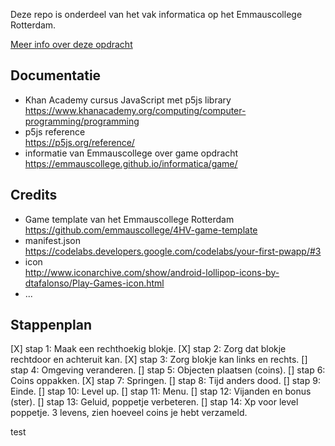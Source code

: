 Deze repo is onderdeel van het vak informatica op het Emmauscollege Rotterdam.

[Meer info over deze opdracht](https://informatica.emmauscollege.nl/)

## Documentatie
- Khan Academy cursus JavaScript met p5js library <br>
https://www.khanacademy.org/computing/computer-programming/programming
- p5js reference <br>
https://p5js.org/reference/
- informatie van Emmauscollege over game opdracht <br>
https://emmauscollege.github.io/informatica/game/

## Credits
- Game template van het Emmauscollege Rotterdam <br>
        https://github.com/emmauscollege/4HV-game-template
- manifest.json <br>
        https://codelabs.developers.google.com/codelabs/your-first-pwapp/#3
- icon <br>
        http://www.iconarchive.com/show/android-lollipop-icons-by-dtafalonso/Play-Games-icon.html
- ...

## Stappenplan
[X] stap 1: Maak een rechthoekig blokje.
[X] stap 2: Zorg dat blokje rechtdoor en achteruit kan. 
[X] stap 3: Zorg blokje kan links en rechts.
[] stap 4: Omgeving veranderen.
[] stap 5: Objecten plaatsen (coins). 
[] stap 6: Coins oppakken. 
[X] stap 7: Springen.
[] stap 8: Tijd anders dood.
[] stap 9: Einde.
[] stap 10: Level up.
[] stap 11: Menu.
[] stap 12: Vijanden en bonus (ster).
[] stap 13: Geluid, poppetje verbeteren.
[] stap 14: Xp voor level poppetje. 3 levens, zien hoeveel coins je hebt verzameld. 

test